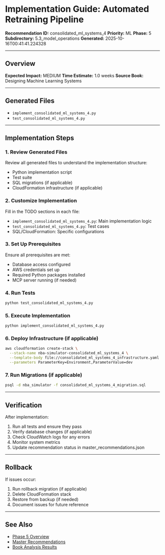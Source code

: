 # Implementation Guide: Automated Retraining Pipeline

**Recommendation ID:** consolidated_ml_systems_4
**Priority:** ML
**Phase:** 5
**Subdirectory:** 5.3_model_operations
**Generated:** 2025-10-16T00:41:41.224328

---

## Overview



**Expected Impact:** MEDIUM
**Time Estimate:** 1.0 weeks
**Source Book:** Designing Machine Learning Systems

---

## Generated Files

- `implement_consolidated_ml_systems_4.py`
- `test_consolidated_ml_systems_4.py`

---

## Implementation Steps

### 1. Review Generated Files

Review all generated files to understand the implementation structure:
- Python implementation script
- Test suite
- SQL migrations (if applicable)
- CloudFormation infrastructure (if applicable)

### 2. Customize Implementation

Fill in the TODO sections in each file:
- `implement_consolidated_ml_systems_4.py`: Main implementation logic
- `test_consolidated_ml_systems_4.py`: Test cases
- SQL/CloudFormation: Specific configurations

### 3. Set Up Prerequisites

Ensure all prerequisites are met:
- Database access configured
- AWS credentials set up
- Required Python packages installed
- MCP server running (if needed)

### 4. Run Tests

```bash
python test_consolidated_ml_systems_4.py
```

### 5. Execute Implementation

```bash
python implement_consolidated_ml_systems_4.py
```

### 6. Deploy Infrastructure (if applicable)

```bash
aws cloudformation create-stack \
  --stack-name nba-simulator-consolidated_ml_systems_4 \
  --template-body file://consolidated_ml_systems_4_infrastructure.yaml \
  --parameters ParameterKey=Environment,ParameterValue=dev
```

### 7. Run Migrations (if applicable)

```bash
psql -d nba_simulator -f consolidated_ml_systems_4_migration.sql
```

---

## Verification

After implementation:
1. Run all tests and ensure they pass
2. Verify database changes (if applicable)
3. Check CloudWatch logs for any errors
4. Monitor system metrics
5. Update recommendation status in master_recommendations.json

---

## Rollback

If issues occur:
1. Run rollback migration (if applicable)
2. Delete CloudFormation stack
3. Restore from backup (if needed)
4. Document issues for future reference

---

## See Also

- [Phase 5 Overview](/Users/ryanranft/nba-simulator-aws/docs/phases/phase_5/)
- [Master Recommendations](/Users/ryanranft/nba-mcp-synthesis/analysis_results/master_recommendations.json)
- [Book Analysis Results](/Users/ryanranft/nba-mcp-synthesis/analysis_results/)
